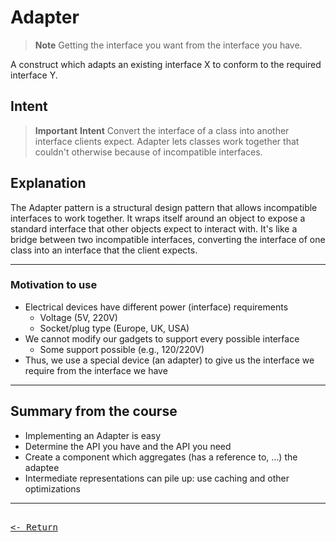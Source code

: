 # Adapter

> **Note**
> Getting the interface you want from the interface you have.

A construct which adapts an existing interface X to conform to the required interface Y.

## Intent

> **Important**
> **Intent**
> Convert the interface of a class into another interface clients expect. Adapter lets classes work together that couldn't otherwise because of incompatible interfaces.

## Explanation

The Adapter pattern is a structural design pattern that allows incompatible interfaces to work together. It wraps itself around an object to expose a standard interface that other objects expect to interact with. It's like a bridge between two incompatible interfaces, converting the interface of one class into an interface that the client expects.

---

### Motivation to use

- Electrical devices have different power (interface) requirements
  - Voltage (5V, 220V)
  - Socket/plug type (Europe, UK, USA)
- We cannot modify our gadgets to support every possible interface
  - Some support possible (e.g., 120/220V)
- Thus, we use a special device (an adapter) to give us the interface
we require from the interface we have

---

## Summary from the course

- Implementing an Adapter is easy
- Determine the API you have and the API you need
- Create a component which aggregates (has a reference to, …) the adaptee
- Intermediate representations can pile up: use caching and other optimizations

---

[<kbd><br><- Return<br></kbd>](DesignPatterns.md)
